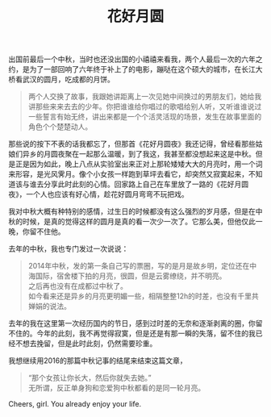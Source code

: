 ﻿---
layout: post
title: 花好月圆
tags:
- 随笔
categories: 随笔
---
出国前最后一个中秋，当时也还没出国的小禧禧来看我，两个人最后一次的六年之约，是为了一部回响了六年终于补上了的电影，蹦哒在这个硕大的城市，在长江大桥看武汉的圆月，吃成都的月饼。

> 两个人交换了故事，我跟她讲距离上一次见她中间换过的男朋友们，她给我讲那些来来去去的少年。你把谁谁给你唱过的歌唱给别人听，又听谁谁说过一些誓言有始无终，讲出来都是一个个活灵活现的场景，发生在故事里面的角色个个楚楚动人。

那些说的按下不表的话我都忘了，但那首《花好月圆夜》我还记得，曾经看那些姑娘们异乡的月圆夜聚在一起那么温暖，到了我这，我甚至都没想起来这是中秋。但是正是因为如此，晚上八点从实验室出来正对上那轮矮矮大大的月亮时，用一个词来形容，是光风霁月。像个小女孩一样跑到草坪去看它，却突然又寂寞起来，不知道该与谁去分享此时此刻的心情。回家路上自己在车里放了一路的《花好月圆夜》，一个人也应该有好心情，趁花好圆月弯弯不玩把戏。

我对中秋大概有种特别的感情，过生日的时候都没有这么强烈的岁月感，但是在中秋的时候，是真的觉得这样的圆月是真的看一次少一次了。它那么美，但他仅此一晚，你留不住他。

去年的中秋，我也专门发过一次说说：

> 2014年中秋，发的第一条自己写的票圈，写的是月是故乡明，定位还在中海国际，宿舍楼下拍的月亮，很圆，但是云雾缭绕，并不明亮。   
> 之后再也没有在成都过中秋了。   
>如今看来还是异乡的月亮更明媚一些，相隔整整12h的时差，也没有千里共婵娟的说法。  

去年的我在这里第一次经历国内的节日，感到过时差的无奈和逐渐剥离的圈，你留不住的。今年的此刻，我不再觉得寂寞，但是还是有那一瞬的失落，留不住的我已经不想去挽留，但是此时此刻，仍然需要珍重。

我想继续用2016的那篇中秋记事的结尾来结束这篇文章，

> “那个女孩让你长大，然后你就失去她。”  
> 无所谓，反正单身狗和恋爱狗中秋都看的是同一轮月亮。

Cheers, girl.
You already enjoy your life.
